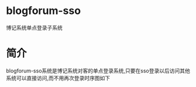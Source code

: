 ﻿# blogforum-sso
博记系统单点登录子系统

# 简介
blogforum-sso系统是博记系统对客的单点登录系统,只要在sso登录以后访问其他系统可以直接访问,而不用再次登录时序图如下



